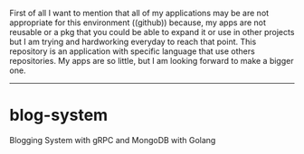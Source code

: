 First of all I want to mention that all of my applications may be are not appropriate for this environment ((github)) because, my apps are not reusable or a pkg that you could be able to expand it or use in other projects but I am trying and hardworking everyday to reach that point. This repository is an application with specific language that use others repositories. My apps are so little, but I am looking forward to make a bigger one.
***
# blog-system
 Blogging System with gRPC and MongoDB with Golang

